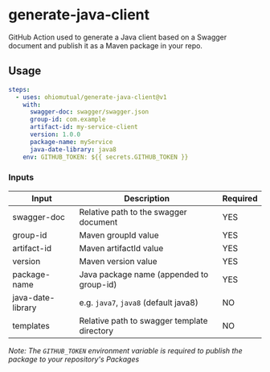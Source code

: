 # generate-java-client

GitHub Action used to generate a Java client based on a Swagger document and publish it as a Maven package in your repo.

## Usage

```yaml
steps:
  - uses: ohiomutual/generate-java-client@v1
    with:
      swagger-doc: swagger/swagger.json
      group-id: com.example
      artifact-id: my-service-client
      version: 1.0.0
      package-name: myService
      java-date-library: java8
    env: GITHUB_TOKEN: ${{ secrets.GITHUB_TOKEN }}
```

### Inputs

| Input             | Description                                  | Required |
| ----------------- | -------------------------------------------- | -------- |
| swagger-doc       | Relative path to the swagger document        | YES      |
| group-id          | Maven groupId value                          | YES      |
| artifact-id       | Maven artifactId value                       | YES      |
| version           | Maven version value                          | YES      |
| package-name      | Java package name (appended to group-id)     | YES      |
| java-date-library | e.g. ```java7```, ```java8``` (default java8)| NO       |
| templates         | Relative path to swagger template directory  | NO       |

_Note: The ```GITHUB_TOKEN``` environment variable is required to publish the package to your repository's Packages_
